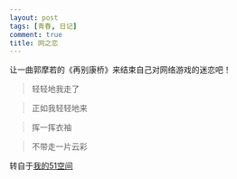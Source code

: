 ```yaml
---
layout: post
tags: [青春, 日记]
comment: true
title: 网之恋
---
```


让一曲郭摩若的《再别康桥》来结束自己对网络游戏的迷恋吧！ 

> 轻轻地我走了

> 正如我轻轻地来

> 挥一挥衣袖

> 不带走一片云彩


转自于[我的51空间](http://home.51.com/cailiwei712/diary/item/10000127.html)
